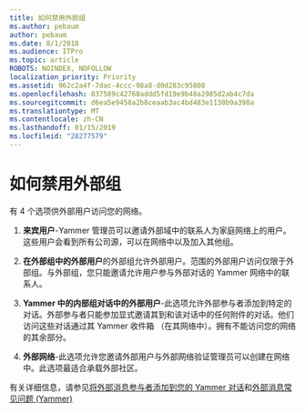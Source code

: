 ```yaml
---
title: 如何禁用外部组
ms.author: pebaum
author: pebaum
ms.date: 8/1/2018
ms.audience: ITPro
ms.topic: article
ROBOTS: NOINDEX, NOFOLLOW
localization_priority: Priority
ms.assetid: 962c2a4f-7dac-4ccc-98a8-d0d283c95808
ms.openlocfilehash: 037589c42768addd5fd19e9b48a2985d2ab4c7da
ms.sourcegitcommit: d6ea5e9458a2b8ceaab3ac4bd483e1130b9a398a
ms.translationtype: MT
ms.contentlocale: zh-CN
ms.lasthandoff: 01/15/2019
ms.locfileid: "28277579"
---
```

# <a name="how-to-disable-external-groups"></a>如何禁用外部组

有 4 个选项供外部用户访问您的网络。
  
1. **来宾用户**-Yammer 管理员可以邀请外部域中的联系人为家庭网络上的用户。这些用户会看到所有公司源，可以在网络中以及加入其他组。 
    
2. **在外部组中的外部用户**的外部组允许外部用户。范围的外部用户访问仅限于外部组。与外部组，您只能邀请允许用户参与外部对话的 Yammer 网络中的联系人。 
    
3. **Yammer 中的内部组对话中的外部用户**-此选项允许外部参与者添加到特定的对话。外部参与者只能参加显式邀请其到和该对话中的任何附件的对话。他们访问这些对话通过其 Yammer 收件箱 （在其网络中）。拥有不能访问您的网络的其余部分。 
    
4. **外部网络**-此选项允许您邀请外部用户与外部网络验证管理员可以创建在网络中。此选项最适合承载外部社区。 
    
有关详细信息，请参见[将外部消息参与者添加到您的 Yammer 对话](https://support.office.com/en-us/article/add-external-messaging-participants-to-your-yammer-conversations-423653bb-86b2-4eac-9d7e-dca121f7c16c?ui=en-US&amp;rs=en-US&amp;ad=US)和[外部消息常见问题 (Yammer)](https://support.office.com/en-us/article/External-messaging-FAQ-Yammer-35b59d6c-bb1c-4541-bf19-9f67d2f2b199)
  

